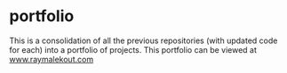 # portfolio
This is a consolidation of all the previous repositories (with updated code for each) into a portfolio of projects. This portfolio can be viewed at www.raymalekout.com
